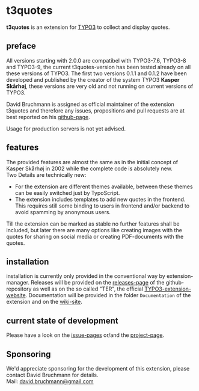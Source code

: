 t3quotes
========
**t3quotes** is an extension for [TYPO3](https://typo3.org) to collect and display quotes.

preface
-------
All versions starting with 2.0.0 are compatibel with TYPO3-7.6, TYPO3-8 and TYPO3-9, the current t3quotes-version has been tested already on all these versions of TYPO3.
The first two versions 0.1.1 and 0.1.2 have been developed and published by the creator of the system TYPO3
**Kasper Skårhøj**, these versions are very old and not running on current versions of TYPO3.  

David Bruchmann is assigned as official maintainer of the extension t3quotes and therefore any issues, propositions and pull requests are at best reported on his [github-page](https://github.com/DavidBruchmann/t3quotes/).

Usage for production servers is not yet advised.

features
--------
The provided features are almost the same as in the initial concept of Kasper Skårhøj in 2002 while the complete code is absolutely new.  
Two Details are technically new:  
- For the extension are different themes available, between these themes can be easily switched just by TypoScript.  
- The extension includes templates to add new quotes in the frontend. This requires still some binding to users in frontend and/or backend to avoid spamming by anonymous users.

Till the extension can be marked as stable no further features shall be included, but later there are many options like creating images with the quotes for sharing on social media or creating PDF-documents with the quotes.

installation
------------
installation is currently only provided in the conventional way by extension-manager. Releases will be provided on the [releases-page](https://github.com/DavidBruchmann/t3quotes/releases) of the github-repository as well as on the so called "TER", the official [TYPO3-extension-website](https://extensions.typo3.org/extension/t3quotes/).
Documentation will be provided in the folder `Documentation` of the extension and on the [wiki-site](https://github.com/DavidBruchmann/t3quotes/wiki).

current state of development
----------------------------
Please have a look on the [issue-pages](https://github.com/DavidBruchmann/t3quotes/issues) or/and the [project-page](https://github.com/DavidBruchmann/t3quotes/projects/1).

Sponsoring
----------
We'd appreciate sponsoring for the development of this extension, please contact David Bruchmann for details.    
Mail: david.bruchmann@gmail.com
